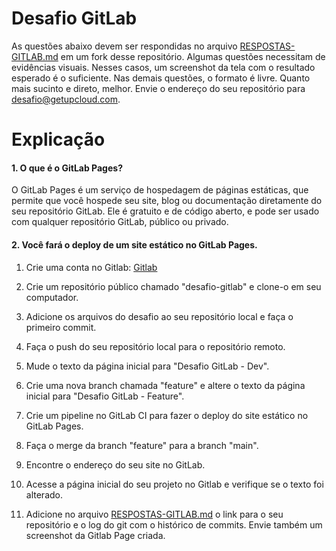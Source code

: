 # Desafio GitLab

As questões abaixo devem ser respondidas no arquivo [RESPOSTAS-GITLAB.md](RESPOSTAS-AWS.md) em um fork desse repositório. Algumas questões necessitam de evidências visuais. Nesses casos, um screenshot da tela com o resultado esperado é o suficiente.
Nas demais questões, o formato é livre. Quanto mais sucinto e direto, melhor.
Envie o endereço do seu repositório para desafio@getupcloud.com.

# Explicação
#### 1. O que é o GitLab Pages?
O GitLab Pages é um serviço de hospedagem de páginas estáticas, que permite que você hospede seu site, blog ou documentação diretamente do seu repositório GitLab. Ele é gratuito e de código aberto, e pode ser usado com qualquer repositório GitLab, público ou privado.

#### 2. Você fará o deploy de um site estático no GitLab Pages.

1. Crie uma conta no Gitlab: [Gitlab](https://gitlab.com/users/sign_in)

2. Crie um repositório público chamado "desafio-gitlab" e clone-o em seu computador.

3. Adicione os arquivos do desafio ao seu repositório local e faça o primeiro commit.

4. Faça o push do seu repositório local para o repositório remoto.

5. Mude o texto da página inicial para "Desafio GitLab - Dev".

6. Crie uma nova branch chamada "feature" e altere o texto da página inicial para "Desafio GitLab - Feature".

7. Crie um pipeline no GitLab CI para fazer o deploy do site estático no GitLab Pages.

8. Faça o merge da branch "feature" para a branch "main".

9. Encontre o endereço do seu site no GitLab.

10. Acesse a página inicial do seu projeto no Gitlab e verifique se o texto foi alterado.

11. Adicione no arquivo [RESPOSTAS-GITLAB.md](RESPOSTAS-AWS.md) o link para o seu repositório e o log do git com o histórico de commits. Envie também um screenshot da Gitlab Page criada.